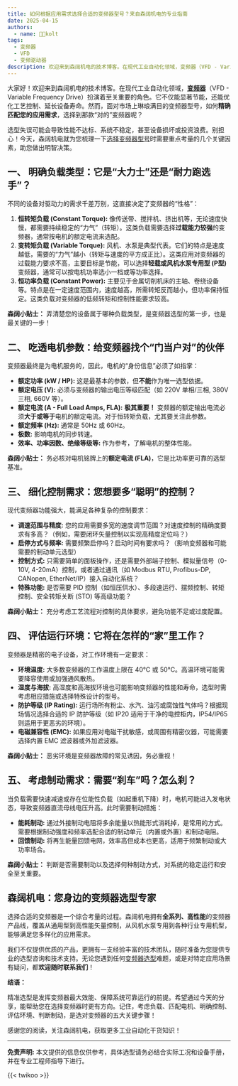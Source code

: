 ```yaml
---
title: 如何根据应用需求选择合适的变频器型号？来自森阔机电的专业指南
date: 2025-04-15
authors:
  - name: 🧑‍💼kolt
tags:
  - 变频器
  - VFD
  - 变频驱动器
description: 欢迎来到森阔机电的技术博客。在现代工业自动化领域，变频器（VFD - Variable Frequency Drive）扮演着至关重要的角色。它不仅能显著节能，还能优化工艺控制、延长设备寿命。然而，面对市场上琳琅满目的变频器型号，如何**精确匹配您的应用需求**，选择到那款“对的”变频器呢？
---
```




大家好！欢迎来到森阔机电的技术博客。在现代工业自动化领域，[**变频器**](/products/vfd/)（VFD - Variable Frequency Drive）扮演着至关重要的角色。它不仅能显著节能，还能优化工艺控制、延长设备寿命。然而，面对市场上琳琅满目的变频器型号，如何**精确匹配您的应用需求**，选择到那款“对的”变频器呢？

选型失误可能会导致性能不达标、系统不稳定，甚至设备损坏或投资浪费。别担心！今天，森阔机电就为您梳理一下[选择变频器型号](/inverter-selection-system/)时需要重点考量的几个关键因素，助您做出明智决策。

## 一、 明确负载类型：它是“大力士”还是“耐力跑选手”？

不同的设备对驱动力的需求千差万别，这直接决定了变频器的“性格”：

1.  **恒转矩负载 (Constant Torque):** 像传送带、搅拌机、挤出机等，无论速度快慢，都需要持续稳定的“力气”（转矩）。这类负载需要选择**过载能力较强**的变频器，通常按电机的额定电流来选配。
2.  **变转矩负载 (Variable Torque):** 风机、水泵是典型代表。它们的特点是速度越低，需要的“力气”越小（转矩与速度的平方成正比）。这类应用对变频器的过载能力要求不高，主要目标是节能，可以选择**轻载或风机水泵专用型 (P型)** 变频器，通常可以按电机功率选小一档或等功率选择。
3.  **恒功率负载 (Constant Power):** 主要见于金属切削机床的主轴、卷绕设备等。特点是在一定速度范围内，速度越高，所需转矩反而越小，但功率保持恒定。这类负载对变频器的低频转矩和控制性能要求较高。

**森阔小贴士：** 弄清楚您的设备属于哪种负载类型，是变频器选型的第一步，也是最关键的一步！

## 二、 吃透电机参数：给变频器找个“门当户对”的伙伴

变频器最终是为电机服务的，因此，电机的“身份信息”必须了如指掌：

*   **额定功率 (kW / HP):** 这是最基本的参数，但**不能**作为唯一选型依据。
*   **额定电压 (V):** 必须与变频器的输出电压等级匹配（如 220V 单相/三相, 380V 三相, 660V 等）。
*   **额定电流 (A - Full Load Amps, FLA):** **极其重要！** 变频器的额定输出电流必须**大于或等于**电机的额定电流。对于恒转矩负载，尤其要关注此参数。
*   **额定频率 (Hz):** 通常是 50Hz 或 60Hz。
*   **极数:** 影响电机的同步转速。
*   **效率、功率因数、绝缘等级等:** 作为参考，了解电机的整体性能。

**森阔小贴士：** 务必核对电机铭牌上的**额定电流 (FLA)**，它是比功率更可靠的选型基准。

## 三、 细化控制需求：您想要多“聪明”的控制？

现代变频器功能强大，能满足各种复杂的控制要求：

*   **调速范围与精度:** 您的应用需要多宽的速度调节范围？对速度控制的精确度要求有多高？（例如，需要闭环矢量控制以实现高精度定位吗？）
*   **启停方式与频率:** 需要频繁启停吗？启动时间有要求吗？（影响变频器和可能需要的制动单元选型）
*   **控制方式:** 只需要简单的面板操作，还是需要外部端子控制、模拟量信号（0-10V, 4-20mA）控制，或者通过通讯（如 Modbus RTU, Profibus-DP, CANopen, EtherNet/IP）接入自动化系统？
*   **特殊功能:** 是否需要 PID 控制（如恒压供水）、多段速运行、摆频控制、转矩控制、安全转矩关断 (STO) 等高级功能？

**森阔小贴士：** 充分考虑工艺流程对控制的具体要求，避免功能不足或过度配置。

## 四、 评估运行环境：它将在怎样的“家”里工作？

变频器是精密的电子设备，对工作环境有一定要求：

*   **环境温度:** 大多数变频器的工作温度上限在 40°C 或 50°C。高温环境可能需要降容使用或加强通风散热。
*   **湿度与海拔:** 高湿度和高海拔环境也可能影响变频器的性能和寿命，选型时需考虑相应措施或选择特殊设计的型号。
*   **防护等级 (IP Rating):** 运行场所有粉尘、水汽、油污或腐蚀性气体吗？根据现场情况选择合适的 IP 防护等级（如 IP20 适用于干净的电控柜内，IP54/IP65 则适用于更恶劣的环境）。
*   **电磁兼容性 (EMC):** 如果应用对电磁干扰敏感，或周围有精密仪器，可能需要选择内置 EMC 滤波器或外加滤波器。

**森阔小贴士：** 恶劣环境是变频器故障的常见诱因，务必重视！

## 五、 考虑制动需求：需要“刹车”吗？怎么刹？

当负载需要快速减速或存在位能性负载（如起重机下降）时，电机可能进入发电状态，导致变频器直流母线电压升高。此时需要制动措施：

*   **能耗制动:** 通过外接制动电阻将多余能量以热能形式消耗掉，是常用的方式。需要根据制动强度和频率选配合适的制动单元（内置或外置）和制动电阻。
*   **回馈制动:** 将再生能量回馈电网，效率高但成本也更高，适用于频繁制动或大功率场合。

**森阔小贴士：** 判断是否需要制动以及选择何种制动方式，对系统的稳定运行和安全至关重要。

## 森阔机电：您身边的变频器选型专家

选择合适的变频器是一个综合考量的过程。森阔机电拥有**全系列、高性能**的变频器产品线，覆盖从通用型到高性能矢量控制，从风机水泵专用到各种行业专用机型，能够满足您多样化的应用需求。

我们不仅提供优质的产品，更拥有一支经验丰富的技术团队，随时准备为您提供专业的选型咨询和技术支持。无论您遇到任何[变频器选型](/inverter-selection-system/)难题，或是对特定应用场景有疑问，都**欢迎随时联系我们**！

**结语：**

精准选型是发挥变频器最大效能、保障系统可靠运行的前提。希望通过今天的分享，能帮助您在选择变频器时更有方向。记住，考虑负载、匹配电机、明确控制、评估环境、判断制动，是选对变频器的五大关键步骤！

感谢您的阅读，关注森阔机电，获取更多工业自动化干货知识！

---

**免责声明:** 本文提供的信息仅供参考，具体选型请务必结合实际工况和设备手册，并在专业工程师指导下进行。

{{< twikoo >}}  

